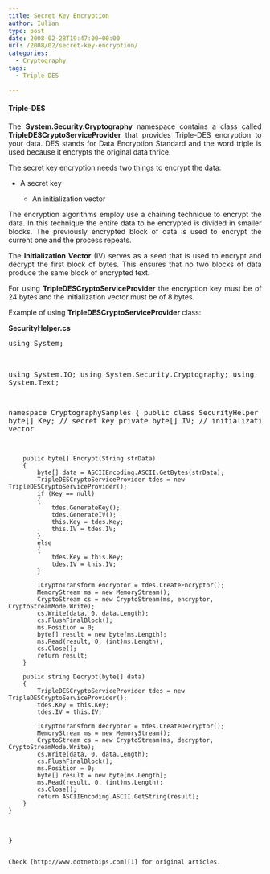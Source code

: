 ```yaml
---
title: Secret Key Encryption
author: Iulian
type: post
date: 2008-02-28T19:47:00+00:00
url: /2008/02/secret-key-encryption/
categories:
  - Cryptography
tags:
  - Triple-DES

---
```

#### Triple-DES

<p align="justify">
  The <strong>System.Security.Cryptography</strong> namespace contains a class called <strong>TripleDESCryptoServiceProvider</strong> that provides Triple-DES encryption to your data. DES stands for Data Encryption Standard and the word triple is used because it encrypts the original data thrice.
</p>

The secret key encryption needs two things to encrypt the data:

  * A secret key 
      * <div align="justify">
          An initialization vector
        </div></ul> 
    
    <p align="justify">
      The encryption algorithms employ use a chaining technique to encrypt the data. In this technique the entire data to be encrypted is divided in smaller blocks. The previously encrypted block of data is used to encrypt the current one and the process repeats.
    </p>
    
    <p align="justify">
      The <strong>Initialization Vector</strong> (IV) serves as a seed that is used to encrypt and decrypt the first block of bytes. This ensures that no two blocks of data produce the same block of encrypted text.
    </p>
    
    <p align="justify">
      For using <strong>TripleDESCryptoServiceProvider</strong> the encryption key must be of 24 bytes and the initialization vector must be of 8 bytes.
    </p>
    
    Example of using **TripleDESCryptoServiceProvider** class:
    
    **SecurityHelper.cs**
    
    <pre class="lang:c# decode:true ">using System;
using System.IO;
using System.Security.Cryptography;
using System.Text;
 
namespace CryptographySamples
{
    public class SecurityHelper
    {
        private byte[] Key; // secret key
        private byte[] IV; // initialization vector
 
        public byte[] Encrypt(String strData)
        {
            byte[] data = ASCIIEncoding.ASCII.GetBytes(strData);
            TripleDESCryptoServiceProvider tdes = new TripleDESCryptoServiceProvider();
            if (Key == null)
            {
                tdes.GenerateKey();
                tdes.GenerateIV();
                this.Key = tdes.Key;
                this.IV = tdes.IV;
            }
            else
            {
                tdes.Key = this.Key;
                tdes.IV = this.IV;
            }
 
            ICryptoTransform encryptor = tdes.CreateEncryptor();
            MemoryStream ms = new MemoryStream();
            CryptoStream cs = new CryptoStream(ms, encryptor, CryptoStreamMode.Write);
            cs.Write(data, 0, data.Length);
            cs.FlushFinalBlock();
            ms.Position = 0;
            byte[] result = new byte[ms.Length];
            ms.Read(result, 0, (int)ms.Length);
            cs.Close();
            return result;
        }
 
        public string Decrypt(byte[] data)
        {
            TripleDESCryptoServiceProvider tdes = new TripleDESCryptoServiceProvider();
            tdes.Key = this.Key;
            tdes.IV = this.IV;
 
            ICryptoTransform decryptor = tdes.CreateDecryptor();
            MemoryStream ms = new MemoryStream();
            CryptoStream cs = new CryptoStream(ms, decryptor, CryptoStreamMode.Write);
            cs.Write(data, 0, data.Length);
            cs.FlushFinalBlock();
            ms.Position = 0;
            byte[] result = new byte[ms.Length];
            ms.Read(result, 0, (int)ms.Length);
            cs.Close();
            return ASCIIEncoding.ASCII.GetString(result);
        }
    }
}</pre>
    
    Check [http://www.dotnetbips.com][1] for original articles.

 [1]: http://www.dotnetbips.com/